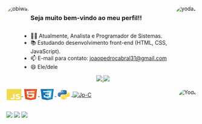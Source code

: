 <div style="display: inline_block"><br>
  <img align="left" alt="obiwan" height="200" style="border-radius:50px;" src="https://media.giphy.com/media/RhGbWYqUJdPWM18zI6/giphy.gif">
  <img align="right" alt="yoda2" height="200" style="border-radius:50px;" src="https://media.giphy.com/media/4AinVHD68bKoYooy8t/giphy.gif">
</div>

### Seja muito bem-vindo ao meu perfil!!

##

- 👨‍💼 Atualmente, Analista e Programador de Sistemas.
- 📚 Estudando desenvolvimento front-end (HTML, CSS, JavaScript).
- 📫 E-mail para contato: joaopedrocabral31@gmail.com
- 😄 Ele/dele

<div align="center">
  <a href="https://github.com/joaopedro-cabral">
  <img width="42%" src="https://github-readme-stats.vercel.app/api?username=joaopedro-cabral&show_icons=true&theme=dark&include_all_commits=true&count_private=true"/>
  <img width="50%" src="https://github-readme-stats.vercel.app/api/top-langs/?username=joaopedro-cabral&layout=compact&langs_count=7&theme=dark"/>
</div>
<div style="display: inline_block"><br>
  <img align="center" alt="Jp-Js" height="30" width="40" src="https://raw.githubusercontent.com/devicons/devicon/master/icons/javascript/javascript-plain.svg">
  <img align="center" alt="Jp-HTML" height="30" width="40" src="https://raw.githubusercontent.com/devicons/devicon/master/icons/html5/html5-original.svg">
  <img align="center" alt="Jp-CSS" height="30" width="40" src="https://raw.githubusercontent.com/devicons/devicon/master/icons/css3/css3-original.svg">
  <img align="center" alt="Jp-Python" height="30" width="40" src="https://raw.githubusercontent.com/devicons/devicon/master/icons/python/python-original.svg">
  <img align="center" alt="Jp-C" height="30" width="40" src="https://cdn.jsdelivr.net/gh/devicons/devicon/icons/c/c-original.svg">
  <img align="right" alt="Yoda" height="150" style="border-radius:50px;" src="https://media.giphy.com/media/mG2o06QBYpEk7npyON/giphy.gif">
</div>

##

<div> 
 <a href="https://www.linkedin.com/in/joao-pedro-cabral-dos-santos/" target="_blank"><img src="https://img.shields.io/badge/-LinkedIn-%230077B5?style=for-the-badge&logo=linkedin&logoColor=white" target="_blank"></a> 
  <a href="https://www.instagram.com/joao.pcds/" target="_blank"><img src="https://img.shields.io/badge/-Instagram-%23E4405F?style=for-the-badge&logo=instagram&logoColor=white" target="_blank"></a>
  <a href = "mailto:joaopedrocabral31@gmail.com"><img src="https://img.shields.io/badge/-Gmail-%23333?style=for-the-badge&logo=gmail&logoColor=white" target="_blank"></a>
 
</div>
